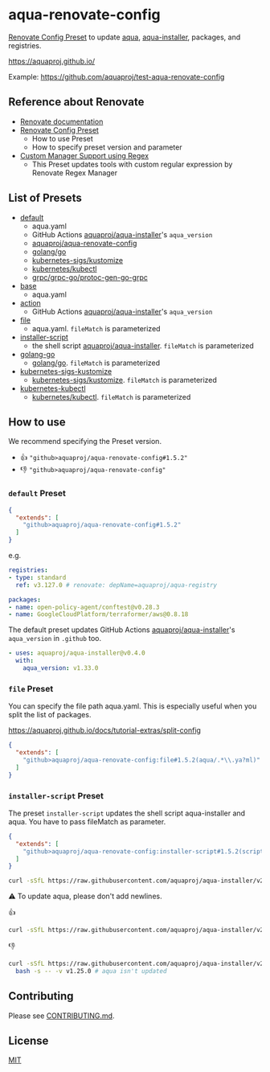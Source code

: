 # aqua-renovate-config

[Renovate Config Preset](https://docs.renovatebot.com/config-presets/) to update [aqua](https://github.com/aquaproj/aqua), [aqua-installer](https://github.com/aquaproj/aqua-installer), packages, and registries.

https://aquaproj.github.io/

Example: https://github.com/aquaproj/test-aqua-renovate-config

## Reference about Renovate

* [Renovate documentation](https://docs.renovatebot.com/)
* [Renovate Config Preset](https://docs.renovatebot.com/config-presets/)
  * How to use Preset
  * How to specify preset version and parameter
* [Custom Manager Support using Regex](https://docs.renovatebot.com/modules/manager/regex/)
  * This Preset updates tools with custom regular expression by Renovate Regex Manager

## List of Presets

* [default](default.json)
  * aqua.yaml
  * GitHub Actions [aquaproj/aqua-installer](https://github.com/aquaproj/aqua-installer)'s `aqua_version`
  * [aquaproj/aqua-renovate-config](https://github.com/aquaproj/aqua-renovate-config)
  * [golang/go](https://github.com/golang/go)
  * [kubernetes-sigs/kustomize](https://github.com/kubernetes-sigs/kustomize)
  * [kubernetes/kubectl](https://github.com/kubernetes/kubectl)
  * [grpc/grpc-go/protoc-gen-go-grpc](https://github.com/grpc/grpc-go)
* [base](base.json)
  * aqua.yaml
* [action](action.json)
  * GitHub Actions [aquaproj/aqua-installer](https://github.com/aquaproj/aqua-installer)'s `aqua_version`
* [file](file.json)
  * aqua.yaml. `fileMatch` is parameterized
* [installer-script](installer-script.json)
  * the shell script [aquaproj/aqua-installer](https://github.com/aquaproj/aqua-installer). `fileMatch` is parameterized
* [golang-go](golang-go.json)
  * [golang/go](https://github.com/golang/go). `fileMatch` is parameterized
* [kubernetes-sigs-kustomize](kubernetes-sigs-kustomize.json)
  * [kubernetes-sigs/kustomize](https://github.com/kubernetes-sigs/kustomize). `fileMatch` is parameterized
* [kubernetes-kubectl](kubernetes-kubectl.json)
  * [kubernetes/kubectl](https://github.com/kubernetes/kubectl). `fileMatch` is parameterized

## How to use

We recommend specifying the Preset version.

* :thumbsup: `"github>aquaproj/aqua-renovate-config#1.5.2"`
* :thumbsdown: `"github>aquaproj/aqua-renovate-config"`

### `default` Preset

```json
{
  "extends": [
    "github>aquaproj/aqua-renovate-config#1.5.2"
  ]
}
```

e.g.

```yaml
registries:
- type: standard
  ref: v3.127.0 # renovate: depName=aquaproj/aqua-registry

packages:
- name: open-policy-agent/conftest@v0.28.3
- name: GoogleCloudPlatform/terraformer/aws@0.8.18
```

The default preset updates GitHub Actions [aquaproj/aqua-installer](https://github.com/aquaproj/aqua-installer)'s `aqua_version` in `.github` too.

```yaml
- uses: aquaproj/aqua-installer@v0.4.0
  with:
    aqua_version: v1.33.0
```

### `file` Preset

You can specify the file path aqua.yaml.
This is especially useful when you split the list of packages.

https://aquaproj.github.io/docs/tutorial-extras/split-config

```json
{
  "extends": [
    "github>aquaproj/aqua-renovate-config:file#1.5.2(aqua/.*\\.ya?ml)"
  ]
}
```

### `installer-script` Preset

The preset `installer-script` updates the shell script aqua-installer and aqua.
You have to pass fileMatch as parameter.

```json
{
  "extends": [
    "github>aquaproj/aqua-renovate-config:installer-script#1.5.2(scripts/.*\\.sh)"
  ]
}
```

```sh
curl -sSfL https://raw.githubusercontent.com/aquaproj/aqua-installer/v2.0.2/aqua-installer | bash -s -- -v v1.25.0
```

:warning: To update aqua, please don't add newlines.

:thumbsup:

```sh
curl -sSfL https://raw.githubusercontent.com/aquaproj/aqua-installer/v2.0.2/aqua-installer | bash -s -- -v v1.25.0
```

:thumbsdown:

```sh
curl -sSfL https://raw.githubusercontent.com/aquaproj/aqua-installer/v2.0.2/aqua-installer |
  bash -s -- -v v1.25.0 # aqua isn't updated
```

## Contributing

Please see [CONTRIBUTING.md](CONTRIBUTING.md).

## License

[MIT](LICENSE)
